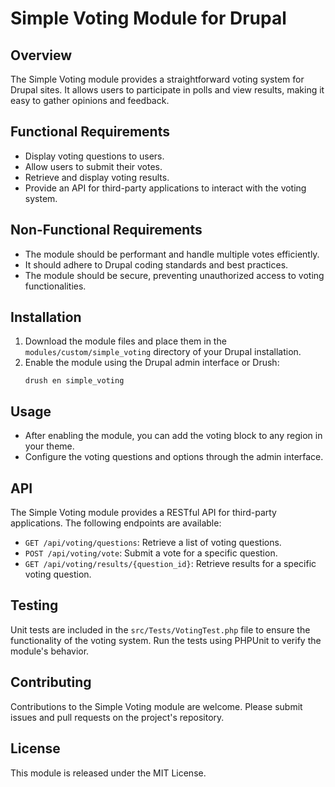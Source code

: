 # Simple Voting Module for Drupal

## Overview
The Simple Voting module provides a straightforward voting system for Drupal sites. It allows users to participate in polls and view results, making it easy to gather opinions and feedback.

## Functional Requirements
- Display voting questions to users.
- Allow users to submit their votes.
- Retrieve and display voting results.
- Provide an API for third-party applications to interact with the voting system.

## Non-Functional Requirements
- The module should be performant and handle multiple votes efficiently.
- It should adhere to Drupal coding standards and best practices.
- The module should be secure, preventing unauthorized access to voting functionalities.

## Installation
1. Download the module files and place them in the `modules/custom/simple_voting` directory of your Drupal installation.
2. Enable the module using the Drupal admin interface or Drush:
   ```
   drush en simple_voting
   ```

## Usage
- After enabling the module, you can add the voting block to any region in your theme.
- Configure the voting questions and options through the admin interface.

## API
The Simple Voting module provides a RESTful API for third-party applications. The following endpoints are available:

- `GET /api/voting/questions`: Retrieve a list of voting questions.
- `POST /api/voting/vote`: Submit a vote for a specific question.
- `GET /api/voting/results/{question_id}`: Retrieve results for a specific voting question.

## Testing
Unit tests are included in the `src/Tests/VotingTest.php` file to ensure the functionality of the voting system. Run the tests using PHPUnit to verify the module's behavior.

## Contributing
Contributions to the Simple Voting module are welcome. Please submit issues and pull requests on the project's repository.

## License
This module is released under the MIT License.